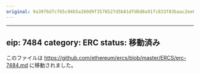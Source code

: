 ```yaml
---
original: 9a3976d7cf65c94b5a269d9f3576527d5b81dfd6d8a91fc833f83baac2ee6f96
---
```


---
eip: 7484
category: ERC
status: 移動済み
---

このファイルは https://github.com/ethereum/ercs/blob/master/ERCS/erc-7484.md に移動されました。